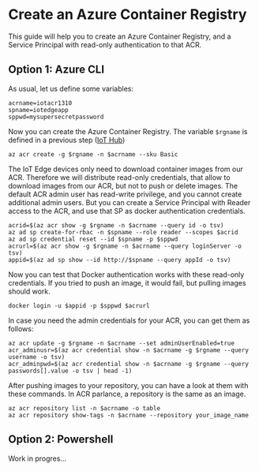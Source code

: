 # Create an Azure Container Registry

This guide will help you to create an Azure Container Registry, and a Service Principal with read-only authentication to that ACR. 

## Option 1: Azure CLI

As usual, let us define some variables:

```
acrname=iotacr1310
spname=iotedgeapp
sppwd=mysupersecretpassword
```

Now you can create the Azure Container Registry. The variable `$rgname` is defined in a previous step ([IoT Hub](iothub.md))

```
az acr create -g $rgname -n $acrname --sku Basic
```

The IoT Edge devices only need to download container images from our ACR. Therefore we will distribute read-only credentials, that allow to download images from our ACR, but not to push or delete images. The default ACR admin user has read-write privilege, and you cannot create additional admin users. But you can create a Service Principal with Reader access to the ACR, and use that SP as docker authentication credentials. 

```
acrid=$(az acr show -g $rgname -n $acrname --query id -o tsv)
az ad sp create-for-rbac -n $spname --role reader --scopes $acrid
az ad sp credential reset --id $spname -p $sppwd
acrurl=$(az acr show -g $rgname -n $acrname --query loginServer -o tsv)
appid=$(az ad sp show --id http://$spname --query appId -o tsv)
```

Now you can test that Docker authentication works with these read-only credentials. If you tried to push an image, it would fail, but pulling images should work.

```
docker login -u $appid -p $sppwd $acrurl
```

In case you need the admin credentials for your ACR, you can get them as follows:

```
az acr update -g $rgname -n $acrname --set adminUserEnabled=true
acr_adminusr=$(az acr credential show -n $acrname -g $rgname --query username -o tsv)
acr_adminpwd=$(az acr credential show -n $acrname -g $rgname --query passwords[].value -o tsv | head -1)
```

After pushing images to your repository, you can have a look at them with these commands. In ACR parlance, a repository is the same as an image.

```
az acr repository list -n $acrname -o table
az acr repository show-tags -n $acrname --repository your_image_name
```

## Option 2: Powershell

Work in progres...